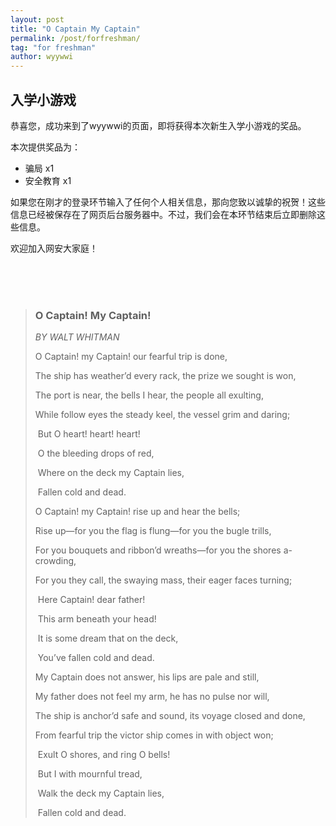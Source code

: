 ```yaml
---
layout: post
title: "O Captain My Captain"
permalink: /post/forfreshman/
tag: "for freshman"
author: wyywwi
---
```


## 入学小游戏

恭喜您，成功来到了wyywwi的页面，即将获得本次新生入学小游戏的奖品。

本次提供奖品为：

- 骗局 x1
- 安全教育 x1

如果您在刚才的登录环节输入了任何个人相关信息，那向您致以诚挚的祝贺！这些信息已经被保存在了网页后台服务器中。不过，我们会在本环节结束后立即删除这些信息。

欢迎加入网安大家庭！

</br>

</br>

</br>

> ### O Captain! My Captain!
>
> *BY WALT WHITMAN*
> 
> O Captain! my Captain! our fearful trip is done,
>
> The ship has weather’d every rack, the prize we sought is won,
>
> The port is near, the bells I hear, the people all exulting,
>
> While follow eyes the steady keel, the vessel grim and daring;
>
> ​             But O heart! heart! heart!
>
> ​              O the bleeding drops of red,
>
> ​                Where on the deck my Captain lies,
>
> ​                 Fallen cold and dead.
>
> O Captain! my Captain! rise up and hear the bells;
>
> Rise up—for you the flag is flung—for you the bugle trills,
>
> For you bouquets and ribbon’d wreaths—for you the shores a-crowding,
>
> For you they call, the swaying mass, their eager faces turning;
>
> ​             Here Captain! dear father!
>
> ​              This arm beneath your head!
>
> ​                It is some dream that on the deck,
>
> ​                 You’ve fallen cold and dead.
>
> My Captain does not answer, his lips are pale and still,
>
> My father does not feel my arm, he has no pulse nor will,
>
> The ship is anchor’d safe and sound, its voyage closed and done,
>
> From fearful trip the victor ship comes in with object won;
>
> ​             Exult O shores, and ring O bells!
>
> ​              But I with mournful tread,
>
> ​                Walk the deck my Captain lies,
>
> ​                 Fallen cold and dead.
